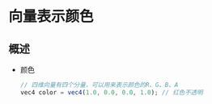 # 向量表示颜色

## 概述

+ 颜色

  ```js
  // 四维向量有四个分量，可以用来表示颜色的R、G、B、A
  vec4 color = vec4(1.0, 0.0, 0.0, 1.0); // 红色不透明
  ```
